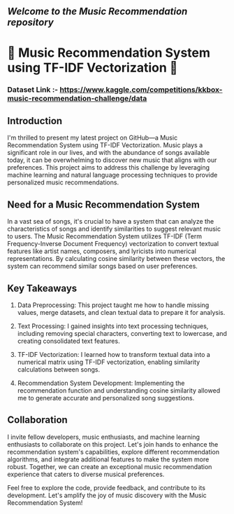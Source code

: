 ## *Welcome to the Music Recommendation repository*

# **🎵 Music Recommendation System using TF-IDF Vectorization 🎵**


### **Dataset Link :-** https://www.kaggle.com/competitions/kkbox-music-recommendation-challenge/data

## **Introduction**
I'm thrilled to present my latest project on GitHub—a Music Recommendation System using TF-IDF Vectorization. Music plays a significant role in our lives, and with the abundance of songs available today, it can be overwhelming to discover new music that aligns with our preferences. This project aims to address this challenge by leveraging machine learning and natural language processing techniques to provide personalized music recommendations.

## **Need for a Music Recommendation System**
In a vast sea of songs, it's crucial to have a system that can analyze the characteristics of songs and identify similarities to suggest relevant music to users. The Music Recommendation System utilizes TF-IDF (Term Frequency-Inverse Document Frequency) vectorization to convert textual features like artist names, composers, and lyricists into numerical representations. By calculating cosine similarity between these vectors, the system can recommend similar songs based on user preferences.

## **Key Takeaways**
1. Data Preprocessing: This project taught me how to handle missing values, merge datasets, and clean textual data to prepare it for analysis.

2. Text Processing: I gained insights into text processing techniques, including removing special characters, converting text to lowercase, and creating consolidated text features.

3. TF-IDF Vectorization: I learned how to transform textual data into a numerical matrix using TF-IDF vectorization, enabling similarity calculations between songs.

4. Recommendation System Development: Implementing the recommendation function and understanding cosine similarity allowed me to generate accurate and personalized song suggestions.

## **Collaboration**
I invite fellow developers, music enthusiasts, and machine learning enthusiasts to collaborate on this project. Let's join hands to enhance the recommendation system's capabilities, explore different recommendation algorithms, and integrate additional features to make the system more robust. Together, we can create an exceptional music recommendation experience that caters to diverse musical preferences.

Feel free to explore the code, provide feedback, and contribute to its development. Let's amplify the joy of music discovery with the Music Recommendation System!


